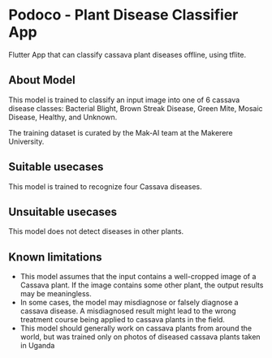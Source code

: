 # Podoco - Plant Disease Classifier App

Flutter App that can classify cassava plant diseases offline, using tflite.


## About Model

This model is trained to classify an input image into one of 6 cassava disease classes: Bacterial Blight, Brown Streak Disease, Green Mite, Mosaic Disease, Healthy, and Unknown.

The training dataset is curated by the Mak-AI team at the Makerere University.

## Suitable usecases
This model is trained to recognize four Cassava diseases.

## Unsuitable usecases
This model does not detect diseases in other plants.

## Known limitations
- This model assumes that the input contains a well-cropped image of a Cassava plant. If the image contains some other plant, the output results may be meaningless.
- In some cases, the model may misdiagnose or falsely diagnose a cassava disease. A misdiagnosed result might lead to the wrong treatment course being applied to cassava plants in the field.
- This model should generally work on cassava plants from around the world, but was trained only on photos of diseased cassava plants taken in Uganda


